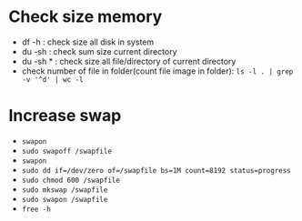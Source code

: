 # Check size memory
+ df -h : check size all disk in system 
+ du -sh : check sum size current directory
+ du -sh * : check size all file/directory of current directory
+ check number of file in folder(count file image in folder): `ls -l . | grep -v '^d' | wc -l`

# Increase swap
+ `swapon`
+ `sudo swapoff /swapfile`
+ `swapon`
+ `sudo dd if=/dev/zero of=/swapfile bs=1M count=8192 status=progress`
+ `sudo chmod 600 /swapfile`
+ `sudo mkswap /swapfile`
+ `sudo swapon /swapfile`
+ `free -h`